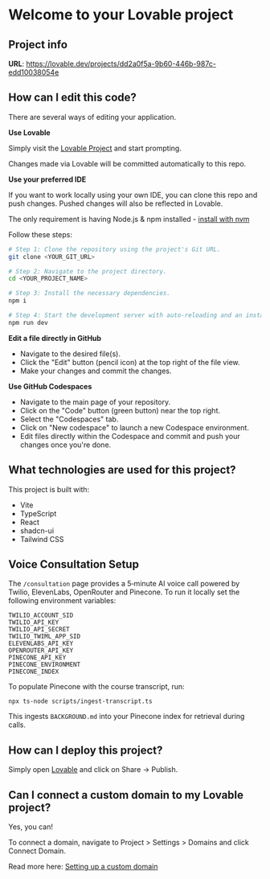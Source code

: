 # Welcome to your Lovable project

## Project info

**URL**: https://lovable.dev/projects/dd2a0f5a-9b60-446b-987c-edd10038054e

## How can I edit this code?

There are several ways of editing your application.

**Use Lovable**

Simply visit the [Lovable Project](https://lovable.dev/projects/dd2a0f5a-9b60-446b-987c-edd10038054e) and start prompting.

Changes made via Lovable will be committed automatically to this repo.

**Use your preferred IDE**

If you want to work locally using your own IDE, you can clone this repo and push changes. Pushed changes will also be reflected in Lovable.

The only requirement is having Node.js & npm installed - [install with nvm](https://github.com/nvm-sh/nvm#installing-and-updating)

Follow these steps:

```sh
# Step 1: Clone the repository using the project's Git URL.
git clone <YOUR_GIT_URL>

# Step 2: Navigate to the project directory.
cd <YOUR_PROJECT_NAME>

# Step 3: Install the necessary dependencies.
npm i

# Step 4: Start the development server with auto-reloading and an instant preview.
npm run dev
```

**Edit a file directly in GitHub**

- Navigate to the desired file(s).
- Click the "Edit" button (pencil icon) at the top right of the file view.
- Make your changes and commit the changes.

**Use GitHub Codespaces**

- Navigate to the main page of your repository.
- Click on the "Code" button (green button) near the top right.
- Select the "Codespaces" tab.
- Click on "New codespace" to launch a new Codespace environment.
- Edit files directly within the Codespace and commit and push your changes once you're done.

## What technologies are used for this project?

This project is built with:

- Vite
- TypeScript
- React
- shadcn-ui
- Tailwind CSS

## Voice Consultation Setup

The `/consultation` page provides a 5‑minute AI voice call powered by Twilio, ElevenLabs, OpenRouter and Pinecone. To run it locally set the following environment variables:

```
TWILIO_ACCOUNT_SID
TWILIO_API_KEY
TWILIO_API_SECRET
TWILIO_TWIML_APP_SID
ELEVENLABS_API_KEY
OPENROUTER_API_KEY
PINECONE_API_KEY
PINECONE_ENVIRONMENT
PINECONE_INDEX
```

To populate Pinecone with the course transcript, run:

```
npx ts-node scripts/ingest-transcript.ts
```

This ingests `BACKGROUND.md` into your Pinecone index for retrieval during calls.

## How can I deploy this project?

Simply open [Lovable](https://lovable.dev/projects/dd2a0f5a-9b60-446b-987c-edd10038054e) and click on Share -> Publish.

## Can I connect a custom domain to my Lovable project?

Yes, you can!

To connect a domain, navigate to Project > Settings > Domains and click Connect Domain.

Read more here: [Setting up a custom domain](https://docs.lovable.dev/tips-tricks/custom-domain#step-by-step-guide)
